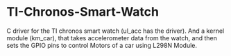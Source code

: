 # TI-Chronos-Smart-Watch
C driver for the TI chronos smart watch (ul_acc has the driver). 
And a kernel module (km_car), that takes accelerometer data from the watch, and then sets the GPIO pins to control Motors of a car using L298N Module. 

